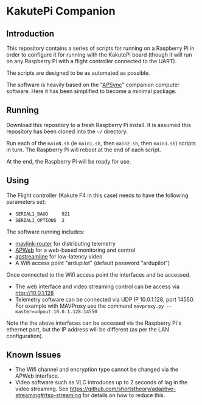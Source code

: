 # KakutePi Companion

## Introduction
This repository contains a series of scripts for running on a Raspberry Pi in order
to configure it for running with the KakutePi board (though it will run on any Raspberry
Pi with a flight controller connected to the UART).

The scripts are designed to be as automated as possible.

The software is heavily based on the "[APSync](http://ardupilot.org/dev/docs/apsync-intro.html)" companion computer software. Here it has been simplified to become a minimal package.

## Running

Download this repository to a fresh Raspberry Pi install. It is assumed this repository has been
cloned into the ``~/`` directory.

Run each of the ``mainN.sh`` (ie ``main1.sh``, then ``main2.sh``, then ``main3.sh``) scripts in turn. The Raspberry Pi will reboot at the end of each script.

At the end, the Raspberry Pi will be ready for use.

## Using

The Flight controller (Kakute F4 in this case) needs to have the following parameters set:
- ``SERIAL1_BAUD     921``
- ``SERIAL1_OPTIONS  2``

The software running includes:
- [mavlink-router](https://github.com/intel/mavlink-router) for distributing telemetry
- [APWeb](https://github.com/shortstheory/APWeb) for a web-based monitoring and control
- [apstreamline](https://github.com/shortstheory/adaptive-streaming) for low-latency video
- A Wifi access point "ardupilot" (default password "ardupilot")

Once connected to the Wifi access point the interfaces and be accessed.

- The web interface and video streaming control can be access via http://10.0.1.128
- Telemetry software can be connected via UDP IP 10.0.1.128, port 14550. For example
with MAVProxy use the command ``mavproxy.py --master=udpout:10.0.1.128:14550``

Note the the above interfaces can be accessed via the Raspberry Pi's ethernet port, but
the IP address will be different (as per the LAN configuration).

## Known Issues

- The Wifi channel and encryption type cannot be changed via the APWeb interface.
- Video software such as VLC introduces up to 2 seconds of lag in the video streaming. 
See https://github.com/shortstheory/adaptive-streaming#rtsp-streaming for details on how
to reduce this.
